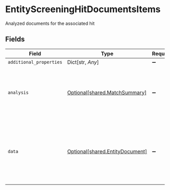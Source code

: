 # EntityScreeningHitDocumentsItems

Analyzed documents for the associated hit


## Fields

| Field                                                                                                   | Type                                                                                                    | Required                                                                                                | Description                                                                                             |
| ------------------------------------------------------------------------------------------------------- | ------------------------------------------------------------------------------------------------------- | ------------------------------------------------------------------------------------------------------- | ------------------------------------------------------------------------------------------------------- |
| `additional_properties`                                                                                 | Dict[str, *Any*]                                                                                        | :heavy_minus_sign:                                                                                      | N/A                                                                                                     |
| `analysis`                                                                                              | [Optional[shared.MatchSummary]](../../models/shared/matchsummary.md)                                    | :heavy_minus_sign:                                                                                      | Summary object reflecting the match result of the associated data                                       |
| `data`                                                                                                  | [Optional[shared.EntityDocument]](../../models/shared/entitydocument.md)                                | :heavy_minus_sign:                                                                                      | An official document, usually issued by a governing body or institution, with an associated identifier. |